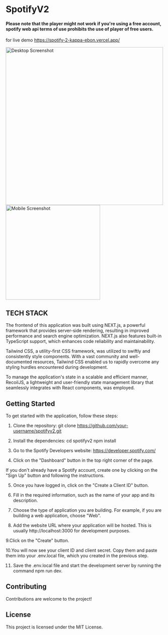 # SpotifyV2
#### Please note that the player might not work if you're using a free account, spotify web api terms of use prohibits the use of player of free users.
for live demo https://spotify-2-kappa-ebon.vercel.app/
<!-- Add screenshots of the application here -->
<img src="https://imgur.com/oulPGq5.png" alt="Desktop Screenshot" width="500"> <img src="https://imgur.com/ogwKVYP.png" alt="Mobile Screenshot" width="300">


## TECH STACK

The frontend of this application was built using NEXT.js, a powerful framework that provides server-side rendering, resulting in improved performance and search engine optimization. NEXT.js also features built-in TypeScript support, which enhances code reliability and maintainability.

Tailwind CSS, a utility-first CSS framework, was utilized to swiftly and consistently style components. With a vast community and well-documented resources, Tailwind CSS enabled us to rapidly overcome any styling hurdles encountered during development.

To manage the application's state in a scalable and efficient manner, RecoilJS, a lightweight and user-friendly state management library that seamlessly integrates with React components, was employed.



## Getting Started

To get started with the application, follow these steps:

1. Clone the repository:
git clone https://github.com/your-username/spotifyv2.git


2. Install the dependencies:
cd spotifyv2
npm install


3. Go to the Spotify Developers website: https://developer.spotify.com/

4. Click on the "Dashboard" button in the top right corner of the page.

If you don't already have a Spotify account, create one by clicking on the "Sign Up" button and following the instructions.

5. Once you have logged in, click on the "Create a Client ID" button.

6. Fill in the required information, such as the name of your app and its description.

7. Choose the type of application you are building. For example, if you are building a web application, choose "Web".

8. Add the website URL where your application will be hosted. This is usually http://localhost:3000 for development purposes.

9.Click on the "Create" button.

10.You will now see your client ID and client secret. Copy them and paste them into your .env.local file, which you created in the previous step.

11. Save the .env.local file and start the development server by running the command npm run dev.

## Contributing

Contributions are welcome to the project!

## License

This project is licensed under the MIT License.

